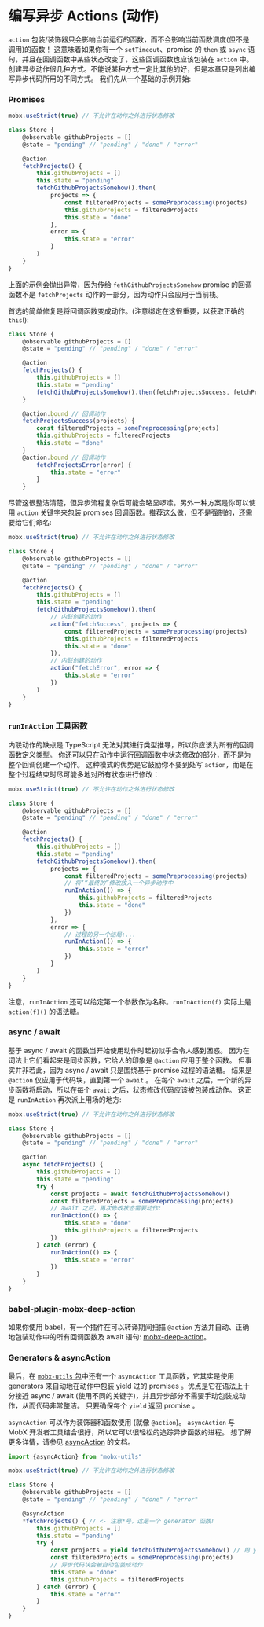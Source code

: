 # 编写异步 Actions (动作)

`action` 包装/装饰器只会影响当前运行的函数，而不会影响当前函数调度(但不是调用)的函数！
这意味着如果你有一个 `setTimeout`、promise 的 `then` 或 `async` 语句，并且在回调函数中某些状态改变了，这些回调函数也应该包装在 `action` 中。创建异步动作很几种方式。不能说某种方式一定比其他的好，但是本章只是列出编写异步代码所用的不同方式。
我们先从一个基础的示例开始:

### Promises

```javascript
mobx.useStrict(true) // 不允许在动作之外进行状态修改

class Store {
	@observable githubProjects = []
	@state = "pending" // "pending" / "done" / "error"

	@action
	fetchProjects() {
		this.githubProjects = []
		this.state = "pending"
		fetchGithubProjectsSomehow().then(
			projects => {
				const filteredProjects = somePreprocessing(projects)
				this.githubProjects = filteredProjects
				this.state = "done"
			},
			error => {
				this.state = "error"
			}
		)
	}
}
```

上面的示例会抛出异常，因为传给 `fethGithubProjectsSomehow` promise 的回调函数不是 `fetchProjects` 动作的一部分，因为动作只会应用于当前栈。

首选的简单修复是将回调函数变成动作。(注意绑定在这很重要，以获取正确的 `this`!):


```javascript
class Store {
	@observable githubProjects = []
	@state = "pending" // "pending" / "done" / "error"

	@action
	fetchProjects() {
		this.githubProjects = []
		this.state = "pending"
		fetchGithubProjectsSomehow().then(fetchProjectsSuccess, fetchProjectsError)
	}

	@action.bound // 回调动作
	fetchProjectsSuccess(projects) {
		const filteredProjects = somePreprocessing(projects)
		this.githubProjects = filteredProjects
		this.state = "done"
	}
	@action.bound // 回调动作
		fetchProjectsError(error) {
			this.state = "error"
		}
	}
```

尽管这很整洁清楚，但异步流程复杂后可能会略显啰嗦。另外一种方案是你可以使用 `action` 关键字来包装 promises 回调函数。推荐这么做，但不是强制的，还需要给它们命名:

```javascript
mobx.useStrict(true) // 不允许在动作之外进行状态修改

class Store {
	@observable githubProjects = []
	@state = "pending" // "pending" / "done" / "error"

	@action
	fetchProjects() {
		this.githubProjects = []
		this.state = "pending"
		fetchGithubProjectsSomehow().then(
			// 内联创建的动作
			action("fetchSuccess", projects => {
				const filteredProjects = somePreprocessing(projects)
				this.githubProjects = filteredProjects
				this.state = "done"
			}),
			// 内联创建的动作
			action("fetchError", error => {
				this.state = "error"
			})
		)
	}
}
```

### `runInAction` 工具函数

内联动作的缺点是 TypeScript 无法对其进行类型推导，所以你应该为所有的回调函数定义类型。
你还可以只在动作中运行回调函数中状态修改的部分，而不是为整个回调创建一个动作。
这种模式的优势是它鼓励你不要到处写 `action`，而是在整个过程结束时尽可能多地对所有状态进行修改：

```javascript
mobx.useStrict(true) // 不允许在动作之外进行状态修改

class Store {
	@observable githubProjects = []
	@state = "pending" // "pending" / "done" / "error"

	@action
	fetchProjects() {
		this.githubProjects = []
		this.state = "pending"
		fetchGithubProjectsSomehow().then(
			projects => {
				const filteredProjects = somePreprocessing(projects)
				// 将‘“最终的”修改放入一个异步动作中
				runInAction(() => {
					this.githubProjects = filteredProjects
					this.state = "done"
				})
			},
			error => {
				// 过程的另一个结局:...
				runInAction(() => {
					this.state = "error"
				})
			}
		)
	}
}
```

注意，`runInAction` 还可以给定第一个参数作为名称。`runInAction(f)` 实际上是 `action(f)()` 的语法糖。

### async / await

基于 async / await 的函数当开始使用动作时起初似乎会令人感到困惑。
因为在词法上它们看起来是同步函数，它给人的印象是 `@action` 应用于整个函数。
但事实并非若此，因为 async / await 只是围绕基于 promise 过程的语法糖。
结果是 `@action` 仅应用于代码块，直到第一个 `await` 。
在每个 `await` 之后，一个新的异步函数将启动，所以在每个 `await` 之后，状态修改代码应该被包装成动作。
这正是 `runInAction` 再次派上用场的地方:

```javascript
mobx.useStrict(true) // 不允许在动作之外进行状态修改

class Store {
	@observable githubProjects = []
	@state = "pending" // "pending" / "done" / "error"

	@action
	async fetchProjects() {
		this.githubProjects = []
		this.state = "pending"
		try {
			const projects = await fetchGithubProjectsSomehow()
			const filteredProjects = somePreprocessing(projects)
			// await 之后，再次修改状态需要动作:
			runInAction(() => {
				this.state = "done"
				this.githubProjects = filteredProjects
			})
		} catch (error) {
			runInAction(() => {
				this.state = "error"
			})
		}
	}
}
```

### babel-plugin-mobx-deep-action

如果你使用 babel，有一个插件在可以转译期间扫描 `@action` 方法并自动、正确地包装动作中的所有回调函数及 await 语句: [mobx-deep-action](https://github.com/mobxjs/babel-plugin-mobx-deep-action)。

### Generators & asyncAction

最后，在 [`mobx-utils` 包](https://github.com/mobxjs/mobx-utils)中还有一个 `asyncAction` 工具函数，它其实是使用 generators 来自动地在动作中包装 yield 过的 promises 。优点是它在语法上十分接近 async / await (使用不同的关键字)，并且异步部分不需要手动包装成动作，从而代码非常整洁。
只要确保每个 `yield` 返回 promise 。

`asyncAction` 可以作为装饰器和函数使用 (就像 `@action`)。
`asyncAction` 与 MobX 开发者工具结合很好，所以它可以很轻松的追踪异步函数的进程。
想了解更多详情，请参见 [asyncAction](https://github.com/mobxjs/mobx-utils#asyncaction) 的文档。

```javascript
import {asyncAction} from "mobx-utils"

mobx.useStrict(true) // 不允许在动作之外进行状态修改

class Store {
	@observable githubProjects = []
	@state = "pending" // "pending" / "done" / "error"

	@asyncAction
	*fetchProjects() { // <- 注意*号，这是一个 generator 函数!
		this.githubProjects = []
		this.state = "pending"
		try {
			const projects = yield fetchGithubProjectsSomehow() // 用 yield 代替 await
			const filteredProjects = somePreprocessing(projects)
			// 异步代码块会被自动包装成动作
			this.state = "done"
			this.githubProjects = filteredProjects
		} catch (error) {
			this.state = "error"
		}
	}
}
```
